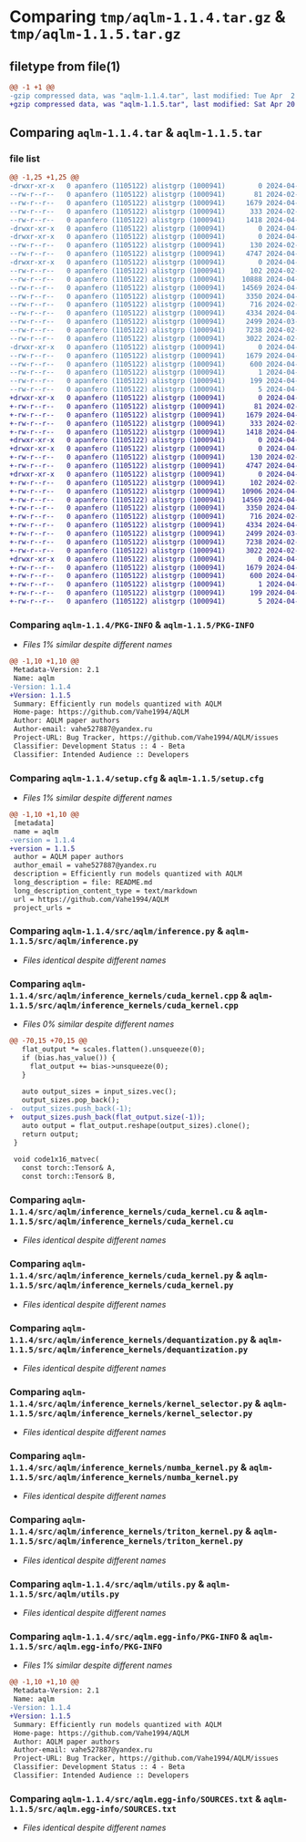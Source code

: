 # Comparing `tmp/aqlm-1.1.4.tar.gz` & `tmp/aqlm-1.1.5.tar.gz`

## filetype from file(1)

```diff
@@ -1 +1 @@
-gzip compressed data, was "aqlm-1.1.4.tar", last modified: Tue Apr  2 22:02:42 2024, max compression
+gzip compressed data, was "aqlm-1.1.5.tar", last modified: Sat Apr 20 17:16:12 2024, max compression
```

## Comparing `aqlm-1.1.4.tar` & `aqlm-1.1.5.tar`

### file list

```diff
@@ -1,25 +1,25 @@
-drwxr-xr-x   0 apanfero (1105122) alistgrp (1000941)        0 2024-04-02 22:02:42.418248 aqlm-1.1.4/
--rw-r--r--   0 apanfero (1105122) alistgrp (1000941)       81 2024-02-16 15:38:52.000000 aqlm-1.1.4/MANIFEST.in
--rw-r--r--   0 apanfero (1105122) alistgrp (1000941)     1679 2024-04-02 22:02:42.418248 aqlm-1.1.4/PKG-INFO
--rw-r--r--   0 apanfero (1105122) alistgrp (1000941)      333 2024-02-16 15:38:52.000000 aqlm-1.1.4/pyproject.toml
--rw-r--r--   0 apanfero (1105122) alistgrp (1000941)     1418 2024-04-02 22:02:42.422248 aqlm-1.1.4/setup.cfg
-drwxr-xr-x   0 apanfero (1105122) alistgrp (1000941)        0 2024-04-02 22:02:42.398247 aqlm-1.1.4/src/
-drwxr-xr-x   0 apanfero (1105122) alistgrp (1000941)        0 2024-04-02 22:02:42.402247 aqlm-1.1.4/src/aqlm/
--rw-r--r--   0 apanfero (1105122) alistgrp (1000941)      130 2024-02-22 09:29:16.000000 aqlm-1.1.4/src/aqlm/__init__.py
--rw-r--r--   0 apanfero (1105122) alistgrp (1000941)     4747 2024-04-02 21:27:23.000000 aqlm-1.1.4/src/aqlm/inference.py
-drwxr-xr-x   0 apanfero (1105122) alistgrp (1000941)        0 2024-04-02 22:02:42.410247 aqlm-1.1.4/src/aqlm/inference_kernels/
--rw-r--r--   0 apanfero (1105122) alistgrp (1000941)      102 2024-02-22 09:29:16.000000 aqlm-1.1.4/src/aqlm/inference_kernels/__init__.py
--rw-r--r--   0 apanfero (1105122) alistgrp (1000941)    10888 2024-04-02 21:27:23.000000 aqlm-1.1.4/src/aqlm/inference_kernels/cuda_kernel.cpp
--rw-r--r--   0 apanfero (1105122) alistgrp (1000941)    14569 2024-04-02 21:55:38.000000 aqlm-1.1.4/src/aqlm/inference_kernels/cuda_kernel.cu
--rw-r--r--   0 apanfero (1105122) alistgrp (1000941)     3350 2024-04-02 21:27:23.000000 aqlm-1.1.4/src/aqlm/inference_kernels/cuda_kernel.py
--rw-r--r--   0 apanfero (1105122) alistgrp (1000941)      716 2024-02-22 09:29:16.000000 aqlm-1.1.4/src/aqlm/inference_kernels/dequantization.py
--rw-r--r--   0 apanfero (1105122) alistgrp (1000941)     4334 2024-04-02 21:27:23.000000 aqlm-1.1.4/src/aqlm/inference_kernels/kernel_selector.py
--rw-r--r--   0 apanfero (1105122) alistgrp (1000941)     2499 2024-03-06 14:39:27.000000 aqlm-1.1.4/src/aqlm/inference_kernels/numba_kernel.py
--rw-r--r--   0 apanfero (1105122) alistgrp (1000941)     7238 2024-02-22 09:29:16.000000 aqlm-1.1.4/src/aqlm/inference_kernels/triton_kernel.py
--rw-r--r--   0 apanfero (1105122) alistgrp (1000941)     3022 2024-02-16 15:38:52.000000 aqlm-1.1.4/src/aqlm/utils.py
-drwxr-xr-x   0 apanfero (1105122) alistgrp (1000941)        0 2024-04-02 22:02:42.418248 aqlm-1.1.4/src/aqlm.egg-info/
--rw-r--r--   0 apanfero (1105122) alistgrp (1000941)     1679 2024-04-02 22:02:42.000000 aqlm-1.1.4/src/aqlm.egg-info/PKG-INFO
--rw-r--r--   0 apanfero (1105122) alistgrp (1000941)      600 2024-04-02 22:02:42.000000 aqlm-1.1.4/src/aqlm.egg-info/SOURCES.txt
--rw-r--r--   0 apanfero (1105122) alistgrp (1000941)        1 2024-04-02 22:02:42.000000 aqlm-1.1.4/src/aqlm.egg-info/dependency_links.txt
--rw-r--r--   0 apanfero (1105122) alistgrp (1000941)      199 2024-04-02 22:02:42.000000 aqlm-1.1.4/src/aqlm.egg-info/requires.txt
--rw-r--r--   0 apanfero (1105122) alistgrp (1000941)        5 2024-04-02 22:02:42.000000 aqlm-1.1.4/src/aqlm.egg-info/top_level.txt
+drwxr-xr-x   0 apanfero (1105122) alistgrp (1000941)        0 2024-04-20 17:16:12.263104 aqlm-1.1.5/
+-rw-r--r--   0 apanfero (1105122) alistgrp (1000941)       81 2024-02-16 15:38:52.000000 aqlm-1.1.5/MANIFEST.in
+-rw-r--r--   0 apanfero (1105122) alistgrp (1000941)     1679 2024-04-20 17:16:12.263104 aqlm-1.1.5/PKG-INFO
+-rw-r--r--   0 apanfero (1105122) alistgrp (1000941)      333 2024-02-16 15:38:52.000000 aqlm-1.1.5/pyproject.toml
+-rw-r--r--   0 apanfero (1105122) alistgrp (1000941)     1418 2024-04-20 17:16:12.267104 aqlm-1.1.5/setup.cfg
+drwxr-xr-x   0 apanfero (1105122) alistgrp (1000941)        0 2024-04-20 17:16:12.239104 aqlm-1.1.5/src/
+drwxr-xr-x   0 apanfero (1105122) alistgrp (1000941)        0 2024-04-20 17:16:12.243104 aqlm-1.1.5/src/aqlm/
+-rw-r--r--   0 apanfero (1105122) alistgrp (1000941)      130 2024-02-22 09:29:16.000000 aqlm-1.1.5/src/aqlm/__init__.py
+-rw-r--r--   0 apanfero (1105122) alistgrp (1000941)     4747 2024-04-02 21:27:23.000000 aqlm-1.1.5/src/aqlm/inference.py
+drwxr-xr-x   0 apanfero (1105122) alistgrp (1000941)        0 2024-04-20 17:16:12.251104 aqlm-1.1.5/src/aqlm/inference_kernels/
+-rw-r--r--   0 apanfero (1105122) alistgrp (1000941)      102 2024-02-22 09:29:16.000000 aqlm-1.1.5/src/aqlm/inference_kernels/__init__.py
+-rw-r--r--   0 apanfero (1105122) alistgrp (1000941)    10906 2024-04-20 14:40:20.000000 aqlm-1.1.5/src/aqlm/inference_kernels/cuda_kernel.cpp
+-rw-r--r--   0 apanfero (1105122) alistgrp (1000941)    14569 2024-04-20 14:12:20.000000 aqlm-1.1.5/src/aqlm/inference_kernels/cuda_kernel.cu
+-rw-r--r--   0 apanfero (1105122) alistgrp (1000941)     3350 2024-04-02 21:27:23.000000 aqlm-1.1.5/src/aqlm/inference_kernels/cuda_kernel.py
+-rw-r--r--   0 apanfero (1105122) alistgrp (1000941)      716 2024-02-22 09:29:16.000000 aqlm-1.1.5/src/aqlm/inference_kernels/dequantization.py
+-rw-r--r--   0 apanfero (1105122) alistgrp (1000941)     4334 2024-04-02 21:27:23.000000 aqlm-1.1.5/src/aqlm/inference_kernels/kernel_selector.py
+-rw-r--r--   0 apanfero (1105122) alistgrp (1000941)     2499 2024-03-06 14:39:27.000000 aqlm-1.1.5/src/aqlm/inference_kernels/numba_kernel.py
+-rw-r--r--   0 apanfero (1105122) alistgrp (1000941)     7238 2024-02-22 09:29:16.000000 aqlm-1.1.5/src/aqlm/inference_kernels/triton_kernel.py
+-rw-r--r--   0 apanfero (1105122) alistgrp (1000941)     3022 2024-02-16 15:38:52.000000 aqlm-1.1.5/src/aqlm/utils.py
+drwxr-xr-x   0 apanfero (1105122) alistgrp (1000941)        0 2024-04-20 17:16:12.259104 aqlm-1.1.5/src/aqlm.egg-info/
+-rw-r--r--   0 apanfero (1105122) alistgrp (1000941)     1679 2024-04-20 17:16:12.000000 aqlm-1.1.5/src/aqlm.egg-info/PKG-INFO
+-rw-r--r--   0 apanfero (1105122) alistgrp (1000941)      600 2024-04-20 17:16:12.000000 aqlm-1.1.5/src/aqlm.egg-info/SOURCES.txt
+-rw-r--r--   0 apanfero (1105122) alistgrp (1000941)        1 2024-04-20 17:16:12.000000 aqlm-1.1.5/src/aqlm.egg-info/dependency_links.txt
+-rw-r--r--   0 apanfero (1105122) alistgrp (1000941)      199 2024-04-20 17:16:12.000000 aqlm-1.1.5/src/aqlm.egg-info/requires.txt
+-rw-r--r--   0 apanfero (1105122) alistgrp (1000941)        5 2024-04-20 17:16:12.000000 aqlm-1.1.5/src/aqlm.egg-info/top_level.txt
```

### Comparing `aqlm-1.1.4/PKG-INFO` & `aqlm-1.1.5/PKG-INFO`

 * *Files 1% similar despite different names*

```diff
@@ -1,10 +1,10 @@
 Metadata-Version: 2.1
 Name: aqlm
-Version: 1.1.4
+Version: 1.1.5
 Summary: Efficiently run models quantized with AQLM
 Home-page: https://github.com/Vahe1994/AQLM
 Author: AQLM paper authors
 Author-email: vahe527887@yandex.ru
 Project-URL: Bug Tracker, https://github.com/Vahe1994/AQLM/issues
 Classifier: Development Status :: 4 - Beta
 Classifier: Intended Audience :: Developers
```

### Comparing `aqlm-1.1.4/setup.cfg` & `aqlm-1.1.5/setup.cfg`

 * *Files 1% similar despite different names*

```diff
@@ -1,10 +1,10 @@
 [metadata]
 name = aqlm
-version = 1.1.4
+version = 1.1.5
 author = AQLM paper authors
 author_email = vahe527887@yandex.ru
 description = Efficiently run models quantized with AQLM
 long_description = file: README.md
 long_description_content_type = text/markdown
 url = https://github.com/Vahe1994/AQLM
 project_urls =
```

### Comparing `aqlm-1.1.4/src/aqlm/inference.py` & `aqlm-1.1.5/src/aqlm/inference.py`

 * *Files identical despite different names*

### Comparing `aqlm-1.1.4/src/aqlm/inference_kernels/cuda_kernel.cpp` & `aqlm-1.1.5/src/aqlm/inference_kernels/cuda_kernel.cpp`

 * *Files 0% similar despite different names*

```diff
@@ -70,15 +70,15 @@
   flat_output *= scales.flatten().unsqueeze(0);
   if (bias.has_value()) {
     flat_output += bias->unsqueeze(0);
   }
 
   auto output_sizes = input_sizes.vec();
   output_sizes.pop_back();
-  output_sizes.push_back(-1);
+  output_sizes.push_back(flat_output.size(-1));
   auto output = flat_output.reshape(output_sizes).clone();
   return output;
 }
 
 void code1x16_matvec(
   const torch::Tensor& A,
   const torch::Tensor& B,
```

### Comparing `aqlm-1.1.4/src/aqlm/inference_kernels/cuda_kernel.cu` & `aqlm-1.1.5/src/aqlm/inference_kernels/cuda_kernel.cu`

 * *Files identical despite different names*

### Comparing `aqlm-1.1.4/src/aqlm/inference_kernels/cuda_kernel.py` & `aqlm-1.1.5/src/aqlm/inference_kernels/cuda_kernel.py`

 * *Files identical despite different names*

### Comparing `aqlm-1.1.4/src/aqlm/inference_kernels/dequantization.py` & `aqlm-1.1.5/src/aqlm/inference_kernels/dequantization.py`

 * *Files identical despite different names*

### Comparing `aqlm-1.1.4/src/aqlm/inference_kernels/kernel_selector.py` & `aqlm-1.1.5/src/aqlm/inference_kernels/kernel_selector.py`

 * *Files identical despite different names*

### Comparing `aqlm-1.1.4/src/aqlm/inference_kernels/numba_kernel.py` & `aqlm-1.1.5/src/aqlm/inference_kernels/numba_kernel.py`

 * *Files identical despite different names*

### Comparing `aqlm-1.1.4/src/aqlm/inference_kernels/triton_kernel.py` & `aqlm-1.1.5/src/aqlm/inference_kernels/triton_kernel.py`

 * *Files identical despite different names*

### Comparing `aqlm-1.1.4/src/aqlm/utils.py` & `aqlm-1.1.5/src/aqlm/utils.py`

 * *Files identical despite different names*

### Comparing `aqlm-1.1.4/src/aqlm.egg-info/PKG-INFO` & `aqlm-1.1.5/src/aqlm.egg-info/PKG-INFO`

 * *Files 1% similar despite different names*

```diff
@@ -1,10 +1,10 @@
 Metadata-Version: 2.1
 Name: aqlm
-Version: 1.1.4
+Version: 1.1.5
 Summary: Efficiently run models quantized with AQLM
 Home-page: https://github.com/Vahe1994/AQLM
 Author: AQLM paper authors
 Author-email: vahe527887@yandex.ru
 Project-URL: Bug Tracker, https://github.com/Vahe1994/AQLM/issues
 Classifier: Development Status :: 4 - Beta
 Classifier: Intended Audience :: Developers
```

### Comparing `aqlm-1.1.4/src/aqlm.egg-info/SOURCES.txt` & `aqlm-1.1.5/src/aqlm.egg-info/SOURCES.txt`

 * *Files identical despite different names*

